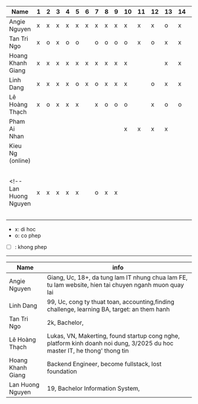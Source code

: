 |Name|1|2|3|4|5|6|7|8|9|10|11|12|13|14|15|16|17|18|19|20|21|
|---|---|---|---|---|---|---|---|---|---|---|---|---|---|---|---|---|---|---|---|---|---|
|Angie Nguyen            |x|x|x|x|x|x|x|x|x|x|x|x|o|x|x|x|x|x|x|x|x| |x|x||
|Tan Tri Ngo             |x|o|x|o|o| |o|o|o|o|x|o|x|x|o| | |x| |o|o|x|x|x|1 YC (nop bai tre day 4) (1+) |
|Hoang Khanh Giang       |x|x|x|x|x|x|x|x|x|x| | |x|x|x|x|x|o|x|o| |x|x|x|1 YC (di tre buoi 3) (2+) |
|Linh Dang               |x|x|x|x|o|x|o|x|x|x| |o|x|x|x|x| |x|x|x|x|x|o| |1 YC (khong nop bai kip day 5) |
|Lê Hoàng Thạch          |x|o|x|x|x| |x|o|o|o| |x|o|o|x|o| |o| |o| | | | |1 YC (bao nghi hoc muon) |
|Pham Ai Nhan            |||||| ||||x|x|x|x| | | | |x|x|x|x|x|x|x|x|x|x|x|
|Kieu Ng (online)        ||
<!-- Lan Huong Nguyen        |x|x|x|x|x| |o|x|x| | | | | | | | | | | |  1 YC (khong nop bai kip day 6) Late every Wednesday -->

- x: di hoc
- o: co phep
- [ ] : khong phep

---

|Name| info |
|---|---|
|Angie Nguyen         | Giang, Uc, 18+, da tung lam IT nhung chua lam FE, tu lam website, hien tai chuyen nganh muon quay lai|
|Linh Dang            | 99, Uc, cong ty thuat toan, accounting,finding challenge, learning BA, target: an them hanh|
|Tan Tri Ngo          | 2k, Bachelor,|
|Lê Hoàng Thạch       | Lukas, VN, Makerting, found startup cong nghe, platform kinh doanh noi dung, 3/2025 du hoc master IT, he thong' thong tin|
|Hoang Khanh Giang    | Backend Engineer, become fullstack, lost foundation|
|Lan Huong Nguyen     | 19, Bachelor Information System, |